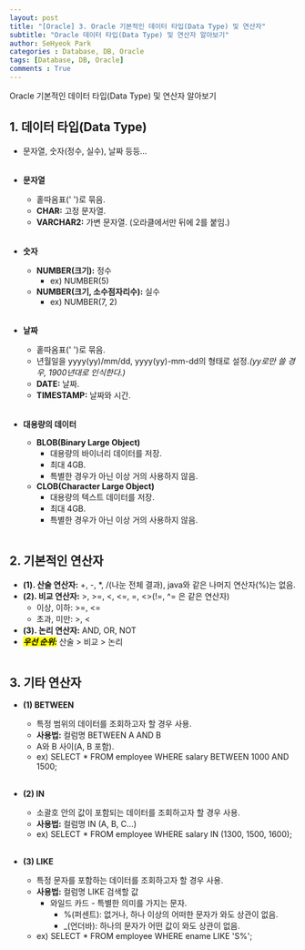 ```yaml
---
layout: post
title: "[Oracle] 3. Oracle 기본적인 데이터 타입(Data Type) 및 연산자"
subtitle: "Oracle 데이터 타입(Data Type) 및 연산자 알아보기"
author: SeHyeok Park
categories : Database, DB, Oracle
tags: [Database, DB, Oracle]
comments : True
---
```

<div id='preview' class='display-none'>
Oracle 기본적인 데이터 타입(Data Type) 및 연산자 알아보기
</div>

## 1. 데이터 타입(Data Type)
- 문자열, 숫자(정수, 실수), 날짜 등등...
<br><br>

- **문자열**
  - 홑따옴표(\' \')로 묶음.
  - **CHAR:** 고정 문자열.
  - **VARCHAR2:** 가변 문자열. (오라클에서만 뒤에 2를 붙임.)
<br><br>

- **숫자**
  - **NUMBER(크기):** 정수 
    - ex) NUMBER(5)
  - **NUMBER(크기, 소수점자리수):** 실수 
    - ex) NUMBER(7, 2)
<br><br>

- **날짜**
  - 홑따옴표(\' \')로 묶음.
  - 년월일을 yyyy(yy)/mm/dd, yyyy(yy)-mm-dd의 형태로 설정.*(yy로만 쓸 경우, 1900년대로 인식한다.)*
  - **DATE:** 날짜.
  - **TIMESTAMP:** 날짜와 시간.
<br><br>

- **대용량의 데이터**
  - **BLOB(Binary Large Object)**
    - 대용량의 바이너리 데이터를 저장.
    - 최대 4GB.
    - 특별한 경우가 아닌 이상 거의 사용하지 않음.
  - **CLOB(Character Large Object)**
    - 대용량의 텍스트 데이터를 저장.
    - 최대 4GB.
    - 특별한 경우가 아닌 이상 거의 사용하지 않음.
<br><br>

## 2. 기본적인 연산자
- **(1). 산술 연산자:** +, -, *, /(나눈 전체 결과), java와 같은 나머지 연산자(%)는 없음.
- **(2). 비교 연산자:** >, >=, <, <=, =, <>(!=, ^= 은 같은 연산자)
  - 이상, 이하: >=, <=
  - 초과, 미만: >, <
- **(3). 논리 연산자:** AND, OR, NOT
- ***<mark>우선 순위:</mark>*** 산술 > 비교 > 논리
<br><br>

## 3. 기타 연산자
- **(1) BETWEEN**
  - 특정 범위의 데이터를 조회하고자 할 경우 사용.
  - **사용법:** 컬럼명 BETWEEN A AND B
  - A와 B 사이(A, B 포함).
  - ex) SELECT * FROM employee WHERE salary BETWEEN 1000 AND 1500;
<br><br>

- **(2) IN**
  - 소괄호 안의 값이 포함되는 데이터를 조회하고자 할 경우 사용.
  - **사용법:** 컬럼명 IN (A, B, C...)
  - ex) SELECT * FROM employee WHERE salary IN (1300, 1500, 1600);
<br><br>

- **(3) LIKE**
  - 특정 문자를 포함하는 데이터를 조회하고자 할 경우 사용.
  - **사용법:** 컬럼명 LIKE 검색할 값
    - 와일드 카드 - 특별한 의미를 가지는 문자.
      - %(퍼센트): 없거나, 하나 이상의 어떠한 문자가 와도 상관이 없음.
      - _(언더바): 하나의 문자가 어떤 값이 와도 상관이 없음.
  - ex) SELECT * FROM employee WHERE ename LIKE 'S%';
<br><br>